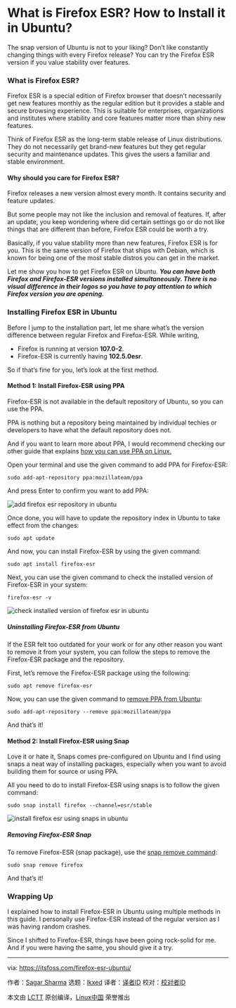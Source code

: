 [#]: subject: "What is Firefox ESR? How to Install it in Ubuntu?"
[#]: via: "https://itsfoss.com/firefox-esr-ubuntu/"
[#]: author: "Sagar Sharma https://itsfoss.com/author/sagar/"
[#]: collector: "lkxed"
[#]: translator: "geekpi"
[#]: reviewer: " "
[#]: publisher: " "
[#]: url: " "

What is Firefox ESR? How to Install it in Ubuntu?
======

The snap version of Ubuntu is not to your liking? Don’t like constantly changing things with every Firefox release? You can try the Firefox ESR version if you value stability over features.

### What is Firefox ESR?

Firefox ESR is a special edition of Firefox browser that doesn’t necessarily get new features monthly as the regular edition but it provides a stable and secure browsing experience. This is suitable for enterprises, organizations and institutes where stability and core features matter more than shiny new features.

Think of Firefox ESR as the long-term stable release of Linux distributions. They do not necessarily get brand-new features but they get regular security and maintenance updates. This gives the users a familiar and stable environment.

#### Why should you care for Firefox ESR?

Firefox releases a new version almost every month. It contains security and feature updates.

But some people may not like the inclusion and removal of features. If, after an update, you keep wondering where did certain settings go or do not like things that are different than before, Firefox ESR could be worth a try.

Basically, if you value stability more than new features, Firefox ESR is for you. This is the same version of Firefox that ships with Debian, which is known for being one of the most stable distros you can get in the market.

Let me show you how to get Firefox ESR on Ubuntu. **_You can have both Firefox and Firefox-ESR versions installed simultaneously. There is no visual difference in their logos so you have to pay attention to which Firefox version you are opening._**

### Installing Firefox ESR in Ubuntu

Before I jump to the installation part, let me share what’s the version difference between regular Firefox and Firefox-ESR. While writing,

- Firefox is running at version **107.0-2**.
- Firefox-ESR is currently having **102.5.0esr**.

So if that’s fine for you, let’s look at the first method.

#### Method 1: Install Firefox-ESR using PPA

Firefox-ESR is not available in the default repository of Ubuntu, so you can use the PPA.

PPA is nothing but a repository being maintained by individual techies or developers to have what the default repository does not.

And if you want to learn more about PPA, I would recommend checking our other guide that explains [how you can use PPA on Linux.][1]

Open your terminal and use the given command to add PPA for Firefox-ESR:

```
sudo add-apt-repository ppa:mozillateam/ppa
```

And press Enter to confirm you want to add PPA:

![add firefox esr repository in ubuntu][2]

Once done, you will have to update the repository index in Ubuntu to take effect from the changes:

```
sudo apt update
```

And now, you can install Firefox-ESR by using the given command:

```
sudo apt install firefox-esr
```

Next, you can use the given command to check the installed version of Firefox-ESR in your system:

```
firefox-esr -v
```

![check installed version of firefox esr in ubuntu][3]

##### Uninstalling Firefox-ESR from Ubuntu

If the ESR felt too outdated for your work or for any other reason you want to remove it from your system, you can follow the steps to remove the Firefox-ESR package and the repository.

First, let’s remove the Firefox-ESR package using the following:

```
sudo apt remove firefox-esr
```

Now, you can use the given command to [remove PPA from Ubuntu][4]:

```
sudo add-apt-repository --remove ppa:mozillateam/ppa
```

And that’s it!

#### Method 2: Install Firefox-ESR using Snap

Love it or hate it, Snaps comes pre-configured on Ubuntu and I find using snaps a neat way of installing packages, especially when you want to avoid building them for source or using PPA.

All you need to do to install Firefox-ESR using snaps is to follow the given command:

```
sudo snap install firefox --channel=esr/stable
```

![install firefox esr using snaps in ubuntu][5]

##### Removing Firefox-ESR Snap

To remove Firefox-ESR (snap package), use the [snap remove command][6]:

```
sudo snap remove firefox
```

And that’s it!

### Wrapping Up

I explained how to install Firefox-ESR in Ubuntu using multiple methods in this guide. I personally use Firefox-ESR instead of the regular version as I was having random crashes.

Since I shifted to Firefox-ESR, things have been going rock-solid for me. And if you were having the same, you should give it a try.

--------------------------------------------------------------------------------

via: https://itsfoss.com/firefox-esr-ubuntu/

作者：[Sagar Sharma][a]
选题：[lkxed][b]
译者：[译者ID](https://github.com/译者ID)
校对：[校对者ID](https://github.com/校对者ID)

本文由 [LCTT](https://github.com/LCTT/TranslateProject) 原创编译，[Linux中国](https://linux.cn/) 荣誉推出

[a]: https://itsfoss.com/author/sagar/
[b]: https://github.com/lkxed
[1]: https://itsfoss.com/ppa-guide/
[2]: https://itsfoss.com/wp-content/uploads/2022/11/add-firefox-esr-repository-in-ubuntu.png
[3]: https://itsfoss.com/wp-content/uploads/2022/11/check-installed-version-of-firefox-esr-in-ubuntu.png
[4]: https://itsfoss.com/how-to-remove-or-delete-ppas-quick-tip/
[5]: https://itsfoss.com/wp-content/uploads/2022/11/install-firefox-esr-using-snaps-in-ubuntu.png
[6]: https://itsfoss.com/remove-snap/
